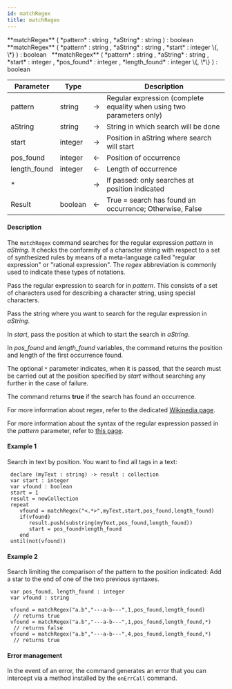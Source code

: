 ```yaml
---
id: matchRegex
title: matchRegex
---
```


<!-- REF #_command_.matchRegex.Syntax -->**matchRegex** ( *pattern* : string , *aString* : string ) : boolean &nbsp; **matchRegex** ( *pattern* : string , *aString* : string , *start* : integer \{, \*} ) : boolean &nbsp; **matchRegex** ( *pattern* : string , *aString* : string , *start* : integer , *pos_found* : integer , *length_found* : integer \{, \*\} ) : boolean<!-- END REF -->

<!-- REF #_command_.matchRegex.Params -->
|Parameter|Type||Description|
|---------|--- |:---:|------|
|pattern|string|&#8594;|Regular expression (complete equality when using two parameters only)|
|aString|string|&#8594;|String in which search will be done|
|start|integer|&#8594;|Position in aString where search will start|
|pos_found|integer |&#8592;|Position of occurrence|
|length_found|integer |&#8592;|Length of occurrence|
|*||&#8594;|If passed: only searches at position indicated|
|Result|boolean|&#8592;|True = search has found an occurrence; Otherwise, False|<!-- END REF -->

#### Description

The `matchRegex` command <!-- REF #_command_.matchRegex.Summary -->searches for the regular expression *pattern* in *aString*<!-- END REF -->. It checks the conformity of a character string with respect to a set of synthesized rules by means of a meta-language called "regular expression" or "rational expression". The *regex* abbreviation is commonly used to indicate these types of notations.

Pass the regular expression to search for in *pattern*. This consists of a set of characters used for describing a character string, using special characters.

Pass the string where you want to search for the regular expression in *aString*.

In *start*, pass the position at which to start the search in *aString*.

In *pos_found* and *length_found* variables, the command returns the position and length of the first occurrence found.

The optional `*` parameter indicates, when it is passed, that the search must be carried out at the position specified by *start* without searching any further in the case of failure.

The command returns **true** if the search has found an occurrence.

For more information about regex, refer to the dedicated [Wikipedia page](http://en.wikipedia.org/wiki/Regular_expression).

For more information about the syntax of the regular expression passed in the *pattern* parameter, refer to [this page](https://unicode-org.github.io/icu/userguide/strings/regexp.html#regular-expressions).

#### Example 1

Search in text by position. You want to find all tags in a text:

```qs
 declare (myText : string) -> result : collection
 var start : integer
 var vfound : boolean
 start = 1
 result = newCollection
 repeat
    vfound = matchRegex("<.*>",myText,start,pos_found,length_found)
    if(vfound)
       result.push(substring(myText,pos_found,length_found))
       start = pos_found+length_found
    end
 until(not(vfound))

```


#### Example 2

Search limiting the comparison of the pattern to the position indicated:
Add a star to the end of one of the two previous syntaxes.

```qs
 var pos_found, length_found : integer
 var vfound : string

 vfound = matchRegex("a.b","---a-b---",1,pos_found,length_found)
  // returns true
 vfound = matchRegex("a.b","---a-b---",1,pos_found,length_found,*)
  // returns false
 vfound = matchRegex("a.b","---a-b---",4,pos_found,length_found,*)
  // returns true

```



#### Error management

In the event of an error, the command generates an error that you can intercept via a method installed by the `onErrCall` command.
